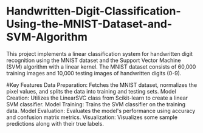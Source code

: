 # Handwritten-Digit-Classification-Using-the-MNIST-Dataset-and-SVM-Algorithm
  This project implements a linear classification system for handwritten digit recognition using the MNIST dataset and the Support Vector Machine (SVM) algorithm with a linear kernel. The MNIST dataset consists of 60,000 training images and 10,000 testing images of handwritten digits (0-9).

#Key Features
  Data Preparation: Fetches the MNIST dataset, normalizes the pixel values, and splits the data into training and testing sets.
  Model Creation: Utilizes the LinearSVC class from Scikit-learn to create a linear SVM classifier.
  Model Training: Trains the SVM classifier on the training data.
  Model Evaluation: Evaluates the model's performance using accuracy and confusion matrix metrics.
  Visualization: Visualizes some sample predictions along with their true labels.
